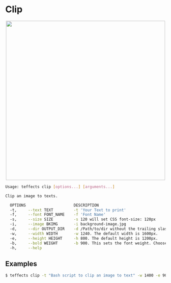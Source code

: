# Clip

<p align="center">
<img width="500" src="https://raw.githubusercontent.com/shinokada/teffects/main/images/clip.png" /> 
</p>

```sh
Usage: teffects clip [options...] [arguments...]

Clip an image to texts.

  OPTIONS                     DESCRIPTION
  -t,     --text TEXT         -t 'Your Text to print'
  -f,     --font FONT_NAME    -f 'Font Name'
  -s,     --size SIZE         -s 120 will set CSS font-size: 120px
  -i,     --image BKIMG       -i background-image.jpg
  -d,     --dir OUTPUT_DIR    -d /Path/to/dir without the trailing slash.
  -w,     --width WIDTH       -w 1240. The default width is 1600px.
  -e,     --height HEIGHT     -h 800. The default height is 1200px.
  -b,     --bold WEIGHT       -b 900. This sets the font weight. Choose from 500|700|900.
  -h,     --help
```

## Examples

```sh
$ teffects clip -t "Bash script to clip an image to text" -w 1400 -e 900 -d ~/Downloads
```